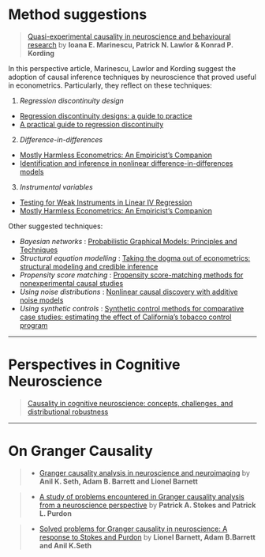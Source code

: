 # Method suggestions

>[Quasi-experimental causality in neuroscience and behavioural research](https://www.nature.com/articles/s41562-018-0466-5) by **Ioana E. Marinescu, Patrick N. Lawlor & Konrad P. Kording**

In this perspective article, Marinescu, Lawlor and Kording suggest the adoption of causal inference techniques by neuroscience that proved useful in econometrics. Particularly, they reflect on these techniques:

1. _Regression discontinuity design_
* [Regression discontinuity designs: a guide to practice](https://www.sciencedirect.com/science/article/pii/S0304407607001091?casa_token=RElBf9DR82gAAAAA:Nzhc3c9K0-VNw9UW8AFKNsUusGDLYk27RAQwa5_R-JHD-TA0oahlgJ9bdMuV8cRqPQ45I3CG7g)
* [A practical guide to regression discontinuity](https://www.mdrc.org/publication/practical-guide-regression-discontinuity)

2. _Difference-in-differences_
* [Mostly Harmless Econometrics: An Empiricist’s Companion](https://1lib.in/book/904920/4505a2)
* [Identification and inference in nonlinear difference-in-differences models](https://www.nber.org/system/files/working_papers/t0280/t0280.pdf)

3. _Instrumental variables_
* [Testing for Weak Instruments in Linear IV Regression](https://www.nber.org/system/files/working_papers/t0284/t0284.pdf)
* [Mostly Harmless Econometrics: An Empiricist’s Companion](https://1lib.in/book/904920/4505a2)

Other suggested techniques:
* _Bayesian networks_ : [Probabilistic Graphical Models: Principles and Techniques](https://1lib.in/book/1317364/b03608)
* _Structural equation modelling_ : [Taking the dogma out of econometrics: structural modeling and credible inference](https://www.aeaweb.org/articles?id=10.1257/jep.24.2.69)
* _Propensity score matching_ : [Propensity score-matching methods for nonexperimental causal studies](https://www.nber.org/system/files/working_papers/w6829/w6829.pdf)
* _Using noise distributions_ : [Nonlinear causal discovery with additive noise models](https://papers.nips.cc/paper/2008/file/f7664060cc52bc6f3d620bcedc94a4b6-Paper.pdf)
* _Using synthetic controls_ : [Synthetic control methods for comparative case studies: estimating the effect of California’s tobacco control program](https://www.nber.org/system/files/working_papers/w12831/w12831.pdf)

* * *

# Perspectives in Cognitive Neuroscience

> [Causality in cognitive neuroscience: concepts, challenges, and distributional robustness]()

* * *

# On Granger Causality

> * [Granger causality analysis in neuroscience and neuroimaging](https://www.jneurosci.org/content/35/8/3293?utm_source=TrendMD&utm_medium=cpc&utm_campaign=JNeurosci_TrendMD_1) by **Anil K. Seth, Adam B. Barrett and Lionel Barnett**

> * [A study of problems encountered in Granger causality analysis from a neuroscience perspective](https://www.pnas.org/content/114/34/E7063?etoc=) by **Patrick A. Stokes and Patrick L. Purdon**

> * [Solved problems for Granger causality in neuroscience: A response to Stokes and Purdon](https://www.sciencedirect.com/science/article/pii/S1053811918304932?casa_token=jG1OVWoDfN0AAAAA:LYdojtFljrDLLVVE_mVsyIOzTyA5X5TDlYDwTeFY9Yx_qGTQ7-VXqmzMHh6FO1F4uFztHOG9vQ) by **Lionel Barnett, Adam B.Barrett and Anil K.Seth**

